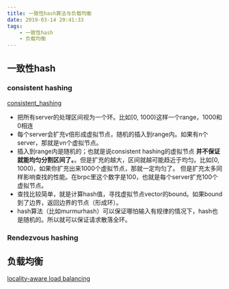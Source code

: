 ```yaml
---
title: 一致性hash算法与负载均衡
date: 2019-03-14 20:41:33
tags: 
    - 一致性hash
    - 负载均衡
---
```


## 一致性hash

### consistent hashing

[consistent_hashing](https://github.com/apache/incubator-brpc/blob/master/docs/cn/consistent_hashing.md)

- 把所有server的处理区间视为一个环。比如[0, 1000)这样一个range，1000和0相连
- 每个server会扩充v倍形成虚拟节点，随机的插入到range内。如果有n个server，那就是vn个虚拟节点。
- 插入到range内是随机的；也就是说consistent hashing的虚拟节点 **并不保证就能均匀分割区间了。**。但是扩充的越大，区间就越可能趋近于均匀。比如[0, 1000)，如果你扩充出来1000个虚拟节点，那就一定均匀了。
但是扩充太多同样影响查找的性能。在brpc里这个数字是100，也就是每个server扩充100个虚拟节点。
- 查找比较简单，就是计算hash值，寻找虚拟节点vector的bound。如果bound到了边界，返回边界的节点（形成环）。
- hash算法（比如murmurhash）可以保证哪怕输入有规律的情况下，hash也是随机的。所以就可以保证请求散落全环。

### Rendezvous hashing

## 负载均衡

[locality-aware load balancing](https://github.com/apache/incubator-brpc/blob/master/docs/cn/lalb.md)
